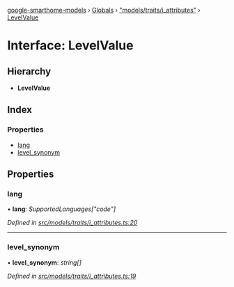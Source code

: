 [google-smarthome-models](../README.md) › [Globals](../globals.md) › ["models/traits/i_attributes"](../modules/_models_traits_i_attributes_.md) › [LevelValue](_models_traits_i_attributes_.levelvalue.md)

# Interface: LevelValue

## Hierarchy

* **LevelValue**

## Index

### Properties

* [lang](_models_traits_i_attributes_.levelvalue.md#lang)
* [level_synonym](_models_traits_i_attributes_.levelvalue.md#level_synonym)

## Properties

###  lang

• **lang**: *SupportedLanguages["code"]*

*Defined in [src/models/traits/i_attributes.ts:20](https://github.com/galactic1969/google-smarthome-models/blob/633871f/src/models/traits/i_attributes.ts#L20)*

___

###  level_synonym

• **level_synonym**: *string[]*

*Defined in [src/models/traits/i_attributes.ts:19](https://github.com/galactic1969/google-smarthome-models/blob/633871f/src/models/traits/i_attributes.ts#L19)*
